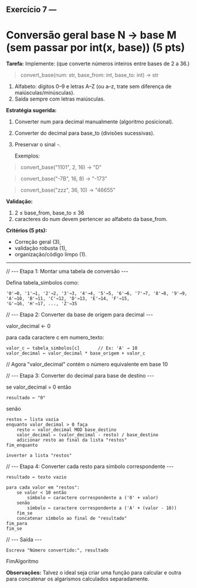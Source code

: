 ## Exercício 7 —
# Conversão geral base N → base M (sem passar por int(x, base)) (5 pts)
**Tarefa:** Implemente: (que converte números inteiros entre bases de 2 a 36.)
> convert_base(num: str, base_from: int, base_to: int) -> str 

1. Alfabeto: dígitos 0–9 e letras A–Z (ou a–z, trate sem diferença de maiúsculas/minúsculas).
2. Saída sempre com letras maiúsculas.

**Estratégia sugerida:**
1. Converter num para decimal manualmente (algoritmo posicional).
2. Converter do decimal para base_to (divisões sucessivas).
3. Preservar o sinal -.
    
    Exemplos:
> convert_base("1101", 2, 16) → "D"

> convert_base("-7B", 16, 8) → "-173"

> convert_base("zzz", 36, 10) → "46655"

**Validação:**
1. 2 ≤ base_from, base_to ≤ 36
2. caracteres do num devem pertencer ao alfabeto da base_from.

**Critérios (5 pts):**
- Correção geral (3), 
- validação robusta (1), 
- organização/código limpo (1).

**** 

// --- Etapa 1: Montar uma tabela de conversão ---

Defina tabela_simbolos como:

    '0'→0, '1'→1, '2'→2, '3'→3, '4'→4, '5'→5, '6'→6, '7'→7, '8'→8, '9'→9,
    'A'→10, 'B'→11, 'C'→12, 'D'→13, 'E'→14, 'F'→15,
    'G'→16, 'H'→17, ..., 'Z'→35

// --- Etapa 2: Converter da base de origem para decimal ---

valor_decimal ← 0

para cada caractere c em numero_texto:

    valor_c ← tabela_simbolos[c]       // Ex: 'A' → 10
    valor_decimal ← valor_decimal * base_origem + valor_c

// Agora "valor_decimal" contém o número equivalente em base 10

// --- Etapa 3: Converter do decimal para base de destino ---

se valor_decimal = 0 então

    resultado ← "0"

senão

    restos ← lista vazia
    enquanto valor_decimal > 0 faça
        resto ← valor_decimal MOD base_destino
        valor_decimal ← (valor_decimal - resto) / base_destino
        adicionar resto ao final da lista "restos"
    fim_enquanto

    inverter a lista "restos"

// --- Etapa 4: Converter cada resto para símbolo correspondente ---

    resultado ← texto vazio

    para cada valor em "restos":
        se valor < 10 então
            símbolo ← caractere correspondente a ('0' + valor)
        senão
            símbolo ← caractere correspondente a ('A' + (valor - 10))
        fim_se
        concatenar símbolo ao final de "resultado"
    fim_para
    fim_se

// --- Saída ---

    Escreva "Número convertido:", resultado

FimAlgoritmo

**Observações:** Talvez o ideal seja criar uma função para calcular e outra para concatenar os algarismos calculados separadamente.